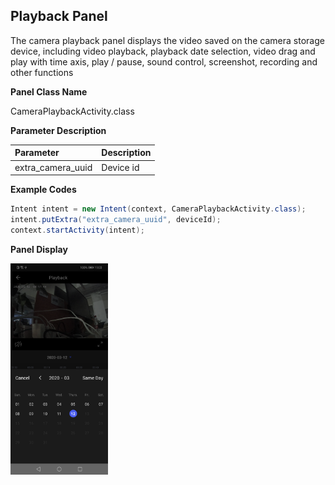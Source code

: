 ## Playback Panel

The camera playback panel displays the video saved on the camera storage device, including video playback, playback date selection, video drag and play with time axis, play / pause, sound control, screenshot, recording and other functions

**Panel Class Name**

CameraPlaybackActivity.class

**Parameter Description**

| Parameter | Description |
| :------ | :------ |
| extra_camera_uuid | Device id |

**Example Codes**

```java
Intent intent = new Intent(context, CameraPlaybackActivity.class);
intent.putExtra("extra_camera_uuid", deviceId);
context.startActivity(intent);
```

**Panel Display**

<img src="./images/device-2020-03-12-190307.png" alt="回放面板" style="zoom:33%;" />